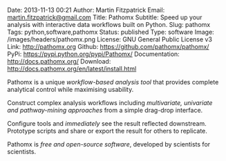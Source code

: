 Date: 2013-11-13 00:21
Author: Martin Fitzpatrick
Email: martin.fitzpatrick@gmail.com
Title: Pathomx
Subtitle: Speed up your analysis with interactive data workflows built on Python.
Slug: pathomx
Tags: python,software,pathomx
Status: published
Type: software
Image: /images/headers/pathomx.png
License: GNU General Public License v3
Link: http://pathomx.org
Github: https://github.com/pathomx/pathomx/
PyPi: https://pypi.python.org/pypi/Pathomx/
Documentation: http://docs.pathomx.org/
Download: http://docs.pathomx.org/en/latest/install.html


Pathomx is a unique *workflow-based analysis tool* that provides complete analytical control 
while maximising usability.

Construct complex analysis workflows including *multivariate, univariate and pathway-mining approaches*
from a simple drag-drop interface.

Configure tools and *immediately* see the result reflected downstream. 
Prototype scripts and share or export the result for others to replicate.

Pathomx is *free and open-source software*, developed by scientists for scientists.
